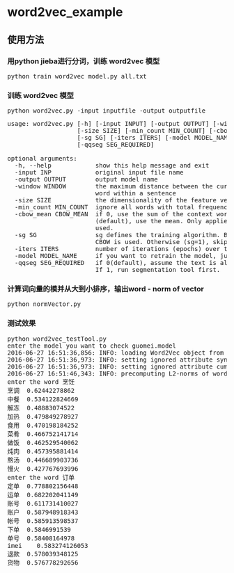 # word2vec_example

## 使用方法
### 用python jieba进行分词，训练 word2vec 模型
<pre>python train_word2vec_model.py all.txt</pre>


### 训练 word2vec 模型
<pre>python word2vec.py -input inputfile -output outputfile</pre>
<pre>
usage: word2vec.py [-h] [-input INPUT] [-output OUTPUT] [-window WINDOW]
                   [-size SIZE] [-min_count MIN_COUNT] [-cbow_mean CBOW_MEAN]
                   [-sg SG] [-iters ITERS] [-model MODEL_NAME]
                   [-qqseg SEG_REQUIRED]

optional arguments:
  -h, --help            show this help message and exit
  -input INP            original input file name
  -output OUTPUT        output model name
  -window WINDOW        the maximum distance between the current and predicted
                        word within a sentence
  -size SIZE            the dimensionality of the feature vectors
  -min_count MIN_COUNT  ignore all words with total frequency lower than this
  -cbow_mean CBOW_MEAN  if 0, use the sum of the context word vectors. If 1
                        (default), use the mean. Only applies when cbow is
                        used.
  -sg SG                sg defines the training algorithm. By default (sg=0),
                        CBOW is used. Otherwise (sg=1), skip-gram is employed.
  -iters ITERS          number of iterations (epochs) over the corpus.
  -model MODEL_NAME     if you want to retrain the model, just give the model.
  -qqseg SEG_REQUIRED   if 0(default), assume the text is already segmented.
                        If 1, run segmentation tool first.
</pre>

### 计算词向量的模并从大到小排序，输出word - norm of vector
<pre>python normVector.py
</pre>


### 测试效果
<pre>python word2vec_testTool.py
enter the model you want to check guomei.model
2016-06-27 16:51:36,856: INFO: loading Word2Vec object from guomei.model
2016-06-27 16:51:36,973: INFO: setting ignored attribute syn0norm to None
2016-06-27 16:51:36,973: INFO: setting ignored attribute cum_table to None
2016-06-27 16:51:46,343: INFO: precomputing L2-norms of word weight vectors
enter the word 烹饪
烹调	0.62442278862
中餐	0.534122824669
解冻	0.48883074522
加热	0.479849278927
食用	0.470198184252
菜肴	0.466752141714
做饭	0.462529540062
炖肉	0.457395881414
熬汤	0.446689903736
慢火	0.427767693996
enter the word 订单
定单	0.778802156448
运单	0.682202041149
账号	0.611731410027
账户	0.587948918343
帐号	0.585913598537
下单	0.5846991539
单号	0.58408164978
imei	0.583274126053
退款	0.578039348125
货物	0.576778292656</pre>
